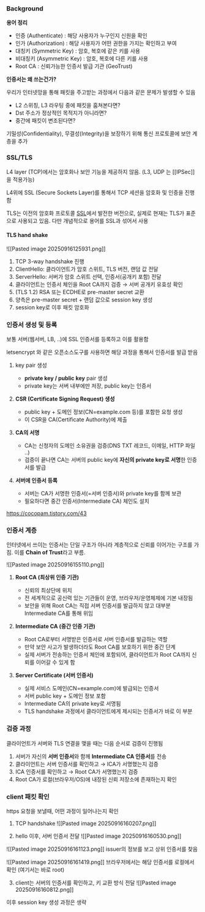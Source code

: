 
### Background

**용어 정리**
- 인증 (Authenticate) : 해당 사용자가 누구인지 신원을 확인
- 인가 (Authorization) : 해당 사용자가 어떤 권한을 가지는 확인하고 부여
- 대칭키 (Symmetric Key) : 암호, 복호에 같은 키를 사용
- 비대칭키 (Asymmetric Key) : 암호, 복호에 다른 키를 사용
- Root CA : 신뢰가능한 인증서 발급 기관 (GeoTrust)


**인증서는 왜 쓰는건가?**

우리가 인터넷망을 통해 패킷을 주고받는 과정에서 다음과 같은 문제가 발생할 수 있음

- L2 스위칭, L3 라우팅 중에 패킷을 훔쳐본다면?
- Dst 주소가 정상적인 목적지가 아니라면?
- 중간에 패킷이 변조된다면?

기밀성(Confidentiality), 무결성(Integrity)을 보장하기 위해 통신 프로토콜에 보안 계층을 추가

### SSL/TLS

L4 layer (TCP)에서는 암호화나 보안 기능을 제공하지 않음.
(L3, UDP 는 [[IPSec]]을 적용가능)

L4위에 SSL (Secure Sockets Layer)를 통해서 TCP 세션을 암호화 및 인증을 진행함


TLS는 이전의 암호화 프로토콜 [SSL](https://www.cloudflare.com/learning/ssl/what-is-ssl/)에서 발전한 버전으로, 실제로 현재는 TLS가 표준으로 사용되고 있음. 다만 개념적으로 용어를 SSL과 섞어서 사용

#### TLS hand shake

![[Pasted image 20250916125931.png]]


1. TCP 3-way handshake 진행
2. ClientHello: 클라이언트가 암호 스위트, TLS 버전, 랜덤 값 전달
3. ServerHello: 서버가 암호 스위트 선택, 인증서(공개키 포함) 전달
4. 클라이언트는 인증서 체인을 Root CA까지 검증 → 서버 공개키 유효성 확인
5. (TLS 1.2) RSA 또는 ECDHE로 pre-master secret 교환
6. 양측은 pre-master secret + 랜덤 값으로 session key 생성
7. session key로 이후 패킷 암호화

### 인증서 생성 및 등록

보통 서버(웹서버, LB, ..)에 SSL 인증서를 등록하고 이를 활용함

letsencrypt 와 같은 오픈소스도구를 사용하면 해당 과정을 통해서 인증서를 발급 받음

1. key pair 생성
    - **private key / public key** pair 생성 
    - private key는 서버 내부에만 저장, public key는 인증서 
    
2. **CSR (Certificate Signing Request) 생성**
    - public key + 도메인 정보(CN=example.com 등)를 포함한 요청 생성
    - 이 CSR을 CA(Certificate Authority)에 제출
        
3. **CA의 서명**
    - CA는 신청자의 도메인 소유권을 검증(DNS TXT 레코드, 이메일, HTTP 파일 ..)
    - 검증이 끝나면 CA는 서버의 public key에 **자신의 private key로 서명**한 인증서를 발급
        
4. **서버에 인증서 등록**
    - 서버는 CA가 서명한 인증서(=서버 인증서)와 private key를 함께 보관
    - 필요하다면 중간 인증서(Intermediate CA) 체인도 설치

https://cocopam.tistory.com/43

### 인증서 계층

인터넷에서 쓰이는 인증서는 단일 구조가 아니라 계층적으로 신뢰를 이어가는 구조를 가짐. 이를 **Chain of Trust**라고 부름.

![[Pasted image 20250916155110.png]]
1. **Root CA (최상위 인증 기관)**
    - 신뢰의 최상단에 위치
    - 전 세계적으로 공신력 있는 기관들이 운영, 브라우저/운영체제에 기본 내장됨
    - 보안을 위해 Root CA는 직접 서버 인증서를 발급하지 않고 대부분 Intermediate CA를 통해 위임
        
    
2. **Intermediate CA (중간 인증 기관)**
    - Root CA로부터 서명받은 인증서로 서버 인증서를 발급하는 역할
    - 만약 보안 사고가 발생하더라도 Root CA를 보호하기 위한 중간 단계
    - 실제 서버가 전송하는 인증서 체인에 포함되어, 클라이언트가 Root CA까지 신뢰를 이어갈 수 있게 함
        
    
3. **Server Certificate (서버 인증서)**
    - 실제 서비스 도메인(CN=example.com)에 발급되는 인증서
    - 서버 public key + 도메인 정보 포함
    - Intermediate CA의 private key로 서명됨
    - TLS handshake 과정에서 클라이언트에게 제시되는 인증서가 바로 이 부분
        
### 검증 과정


클라이언트가 서버와 TLS 연결을 맺을 때는 다음 순서로 검증이 진행됨

1. 서버가 자신의 **서버 인증서**와 함께 **Intermediate CA 인증서**를 전송
2. 클라이언트는 서버 인증서를 확인하고 → ICA가 서명했는지 검증
3. ICA 인증서를 확인하고 → Root CA가 서명했는지 검증
4. Root CA가 로컬(브라우저/OS)에 내장된 신뢰 저장소에 존재하는지 확인
    

### client 패킷 확인

https 요청을 보낼때, 어떤 과정이 일어나는지 확인

1. TCP handshake
![[Pasted image 20250916160207.png]]


2. hello 이후, 서버 인증서 전달
![[Pasted image 20250916160530.png]]

![[Pasted image 20250916161123.png]]
issuer의 정보를 보고 상위 인증서를 찾음

![[Pasted image 20250916161419.png]]
브라우저에서는 해당 인증서를 로컬에서 확인 (여기서는 바로 root)

3. client는 서버의 인증서를 확인하고, 키 교환 방식 전달
![[Pasted image 20250916160812.png]]

이후 session key 생성 과정은 생략


